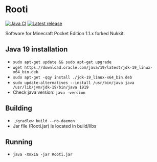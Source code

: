 # Rooti
[![Java CI](https://github.com/RootiTeam/Rooti/actions/workflows/gradle.yml/badge.svg?branch=main)](https://github.com/RootiTeam/Rooti/actions/workflows/gradle.yml)
<a href="https://github.com/RootiTeam/Rooti/releases/latest"><img alt="Latest release" src="https://img.shields.io/github/v/release/RootiTeam/Rooti?label=release&sort=semver"></a>

Software for Minecraft Pocket Edition 1.1.x forked Nukkit.

Java 19 installation
-------------
- `sudo apt-get update && sudo apt-get upgrade`
- `wget https://download.oracle.com/java/19/latest/jdk-19_linux-x64_bin.deb`
- `sudo apt-get -qqy install ./jdk-19_linux-x64_bin.deb`
- `sudo update-alternatives --install /usr/bin/java java /usr/lib/jvm/jdk-19/bin/java 1919`
- Check java version: `java -version`

Building
-------------
- `./gradlew build --no-daemon`
- Jar file (Rooti.jar) is located in build/libs

Running
-------------
- `java -Xmx1G -jar Rooti.jar`
